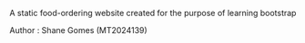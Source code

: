 A static food-ordering website created for the purpose of learning bootstrap

Author : Shane Gomes (MT2024139)